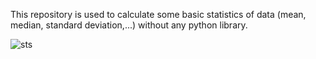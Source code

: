 This repository is used to calculate some basic statistics of data (mean, median, standard deviation,...) without any python library.

![sts](https://user-images.githubusercontent.com/62081176/148939968-ec047977-686c-4846-a189-0db7e038d69c.png)
